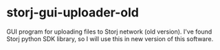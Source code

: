 # storj-gui-uploader-old
GUI program for uploading files to Storj network (old version).
I've found Storj python SDK library, so I will use this in new version of this software. 

